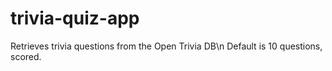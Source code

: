 # trivia-quiz-app
Retrieves trivia questions from the Open Trivia DB\n
Default is 10 questions, scored.

